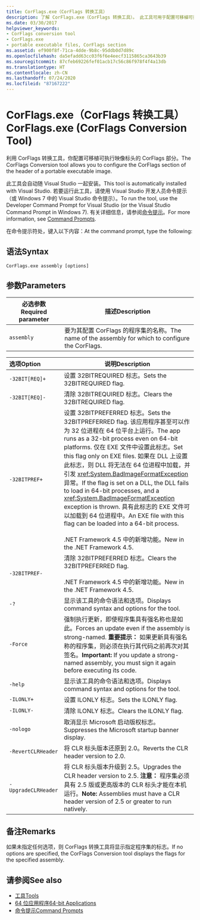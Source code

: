 ```yaml
---
title: CorFlags.exe（CorFlags 转换工具）
description: 了解 CorFlags.exe（CorFlags 转换工具）。 此工具可用于配置可移植可执行映像的标头的 CorFlags 部分。
ms.date: 03/30/2017
helpviewer_keywords:
- CorFlags conversion tool
- CorFlags.exe
- portable executable files, CorFlags section
ms.assetid: ef900f8f-71ca-4dde-9b8c-95ddb0d7d89c
ms.openlocfilehash: da5efadd63cc03f6f6e4eecf3115865ca3643b39
ms.sourcegitcommit: 87cfeb69226fef01acb17c56c86f978f4f4a13db
ms.translationtype: HT
ms.contentlocale: zh-CN
ms.lasthandoff: 07/24/2020
ms.locfileid: "87167222"
---
```

# <a name="corflagsexe-corflags-conversion-tool"></a><span data-ttu-id="7f320-104">CorFlags.exe（CorFlags 转换工具）</span><span class="sxs-lookup"><span data-stu-id="7f320-104">CorFlags.exe (CorFlags Conversion Tool)</span></span>
<span data-ttu-id="7f320-105">利用 CorFlags 转换工具，你配置可移植可执行映像标头的 CorFlags 部分。</span><span class="sxs-lookup"><span data-stu-id="7f320-105">The CorFlags Conversion tool allows you to configure the CorFlags section of the header of a portable executable image.</span></span>  
  
 <span data-ttu-id="7f320-106">此工具会自动随 Visual Studio 一起安装。</span><span class="sxs-lookup"><span data-stu-id="7f320-106">This tool is automatically installed with Visual Studio.</span></span> <span data-ttu-id="7f320-107">若要运行此工具，请使用 Visual Studio 开发人员命令提示（或 Windows 7 中的 Visual Studio 命令提示）。</span><span class="sxs-lookup"><span data-stu-id="7f320-107">To run the tool, use the Developer Command Prompt for Visual Studio (or the Visual Studio Command Prompt in Windows 7).</span></span> <span data-ttu-id="7f320-108">有关详细信息，请参阅[命令提示](developer-command-prompt-for-vs.md)。</span><span class="sxs-lookup"><span data-stu-id="7f320-108">For more information, see [Command Prompts](developer-command-prompt-for-vs.md).</span></span>  
  
 <span data-ttu-id="7f320-109">在命令提示符处，键入以下内容：</span><span class="sxs-lookup"><span data-stu-id="7f320-109">At the command prompt, type the following:</span></span>  
  
## <a name="syntax"></a><span data-ttu-id="7f320-110">语法</span><span class="sxs-lookup"><span data-stu-id="7f320-110">Syntax</span></span>  
  
```console  
CorFlags.exe assembly [options]  
```  
  
## <a name="parameters"></a><span data-ttu-id="7f320-111">参数</span><span class="sxs-lookup"><span data-stu-id="7f320-111">Parameters</span></span>  
  
|<span data-ttu-id="7f320-112">必选参数</span><span class="sxs-lookup"><span data-stu-id="7f320-112">Required parameter</span></span>|<span data-ttu-id="7f320-113">描述</span><span class="sxs-lookup"><span data-stu-id="7f320-113">Description</span></span>|  
|------------------------|-----------------|  
|`assembly`|<span data-ttu-id="7f320-114">要为其配置 CorFlags 的程序集的名称。</span><span class="sxs-lookup"><span data-stu-id="7f320-114">The name of the assembly for which to configure the CorFlags.</span></span>|  
  
|<span data-ttu-id="7f320-115">选项</span><span class="sxs-lookup"><span data-stu-id="7f320-115">Option</span></span>|<span data-ttu-id="7f320-116">说明</span><span class="sxs-lookup"><span data-stu-id="7f320-116">Description</span></span>|  
|:------------|-----------------|  
|`-32BIT[REQ]+`|<span data-ttu-id="7f320-117">设置 32BITREQUIRED 标志。</span><span class="sxs-lookup"><span data-stu-id="7f320-117">Sets the 32BITREQUIRED flag.</span></span>|  
|`-32BIT[REQ]-`|<span data-ttu-id="7f320-118">清除 32BITREQUIRED 标志。</span><span class="sxs-lookup"><span data-stu-id="7f320-118">Clears the 32BITREQUIRED flag.</span></span>|  
|`-32BITPREF+`|<span data-ttu-id="7f320-119">设置 32BITPREFERRED 标志。</span><span class="sxs-lookup"><span data-stu-id="7f320-119">Sets the 32BITPREFERRED flag.</span></span> <span data-ttu-id="7f320-120">该应用程序甚至可以作为 32 位进程在 64 位平台上运行。</span><span class="sxs-lookup"><span data-stu-id="7f320-120">The app runs as a 32-bit process even on 64-bit platforms.</span></span> <span data-ttu-id="7f320-121">仅在 EXE 文件中设置此标志。</span><span class="sxs-lookup"><span data-stu-id="7f320-121">Set this flag only on EXE files.</span></span> <span data-ttu-id="7f320-122">如果在 DLL 上设置此标志，则 DLL 将无法在 64 位进程中加载，并引发 <xref:System.BadImageFormatException> 异常。</span><span class="sxs-lookup"><span data-stu-id="7f320-122">If the flag is set on a DLL, the DLL fails to load in 64-bit processes, and a <xref:System.BadImageFormatException> exception is thrown.</span></span> <span data-ttu-id="7f320-123">具有此标志的 EXE 文件可以加载到 64 位进程中。</span><span class="sxs-lookup"><span data-stu-id="7f320-123">An EXE file with this flag can be loaded into a 64-bit process.</span></span><br /><br /> <span data-ttu-id="7f320-124">.NET Framework 4.5 中的新增功能。</span><span class="sxs-lookup"><span data-stu-id="7f320-124">New in the .NET Framework 4.5.</span></span>|  
|`-32BITPREF-`|<span data-ttu-id="7f320-125">清除 32BITPREFERRED 标志。</span><span class="sxs-lookup"><span data-stu-id="7f320-125">Clears the 32BITPREFERRED flag.</span></span><br /><br /> <span data-ttu-id="7f320-126">.NET Framework 4.5 中的新增功能。</span><span class="sxs-lookup"><span data-stu-id="7f320-126">New in the .NET Framework 4.5.</span></span>|  
|`-?`|<span data-ttu-id="7f320-127">显示该工具的命令语法和选项。</span><span class="sxs-lookup"><span data-stu-id="7f320-127">Displays command syntax and options for the tool.</span></span>|  
|`-Force`|<span data-ttu-id="7f320-128">强制执行更新，即使程序集具有强名称也是如此。</span><span class="sxs-lookup"><span data-stu-id="7f320-128">Forces an update even if the assembly is strong-named.</span></span> <span data-ttu-id="7f320-129">**重要提示：** 如果更新具有强名称的程序集，则必须在执行其代码之前再次对其签名。</span><span class="sxs-lookup"><span data-stu-id="7f320-129">**Important:**  If you update a strong-named assembly, you must sign it again before executing its code.</span></span>|  
|`-help`|<span data-ttu-id="7f320-130">显示该工具的命令语法和选项。</span><span class="sxs-lookup"><span data-stu-id="7f320-130">Displays command syntax and options for the tool.</span></span>|  
|`-ILONLY+`|<span data-ttu-id="7f320-131">设置 ILONLY 标志。</span><span class="sxs-lookup"><span data-stu-id="7f320-131">Sets the ILONLY flag.</span></span>|  
|`-ILONLY-`|<span data-ttu-id="7f320-132">清除 ILONLY 标志。</span><span class="sxs-lookup"><span data-stu-id="7f320-132">Clears the ILONLY flag.</span></span>|  
|`-nologo`|<span data-ttu-id="7f320-133">取消显示 Microsoft 启动版权标志。</span><span class="sxs-lookup"><span data-stu-id="7f320-133">Suppresses the Microsoft startup banner display.</span></span>|  
|`-RevertCLRHeader`|<span data-ttu-id="7f320-134">将 CLR 标头版本还原到 2.0。</span><span class="sxs-lookup"><span data-stu-id="7f320-134">Reverts the CLR header version to 2.0.</span></span>|  
|`-UpgradeCLRHeader`|<span data-ttu-id="7f320-135">将 CLR 标头版本升级到 2.5。</span><span class="sxs-lookup"><span data-stu-id="7f320-135">Upgrades the CLR header version to 2.5.</span></span> <span data-ttu-id="7f320-136">**注意：** 程序集必须具有 2.5 版或更高版本的 CLR 标头才能在本机运行。</span><span class="sxs-lookup"><span data-stu-id="7f320-136">**Note:**  Assemblies must have a CLR header version of 2.5 or greater to run natively.</span></span>|  
  
## <a name="remarks"></a><span data-ttu-id="7f320-137">备注</span><span class="sxs-lookup"><span data-stu-id="7f320-137">Remarks</span></span>  
 <span data-ttu-id="7f320-138">如果未指定任何选项，则 CorFlags 转换工具将显示指定程序集的标志。</span><span class="sxs-lookup"><span data-stu-id="7f320-138">If no options are specified, the CorFlags Conversion tool displays the flags for the specified assembly.</span></span>  
  
## <a name="see-also"></a><span data-ttu-id="7f320-139">请参阅</span><span class="sxs-lookup"><span data-stu-id="7f320-139">See also</span></span>

- [<span data-ttu-id="7f320-140">工具</span><span class="sxs-lookup"><span data-stu-id="7f320-140">Tools</span></span>](index.md)
- [<span data-ttu-id="7f320-141">64 位应用程序</span><span class="sxs-lookup"><span data-stu-id="7f320-141">64-bit Applications</span></span>](../64-bit-apps.md)
- [<span data-ttu-id="7f320-142">命令提示</span><span class="sxs-lookup"><span data-stu-id="7f320-142">Command Prompts</span></span>](developer-command-prompt-for-vs.md)
